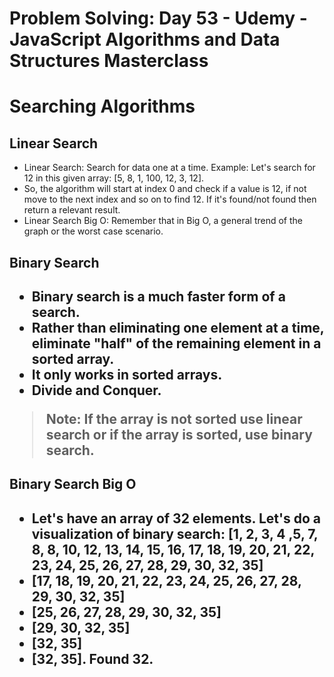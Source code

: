 # Problem Solving: Day 53 - Udemy - JavaScript Algorithms and Data Structures Masterclass

<h1>Searching Algorithms</h1>

<h2>Linear Search</h2>

- Linear Search: Search for data one at a time. Example: Let's search for 12 in this given array: [5, 8, 1, 100, 12, 3, 12].
- So, the algorithm will start at index 0 and check if a value is 12, if not move to the next index and so on to find 12. If it's found/not found then return a relevant result.
- Linear Search Big O: Remember that in Big O, a general trend of the graph or the worst case scenario.

<h2>Binary Search<h2>

- Binary search is a much faster form of a search.
- Rather than eliminating one element at a time, eliminate "half" of the remaining element in a **sorted array**.
- It only works in sorted arrays.
- Divide and Conquer.

> Note: If the array is not sorted use linear search or if the array is sorted, use binary search.

<h2>Binary Search Big O<h2>

- Let's have an array of 32 elements. Let's do a visualization of binary search: [1, 2, 3, 4 ,5, 7, 8, 8, 10, 12, 13, 14, 15, 16, 17, 18, 19, 20, 21, 22, 23, 24, 25, 26, 27, 28, 29, 30, 32, 35]
- [17, 18, 19, 20, 21, 22, 23, 24, 25, 26, 27, 28, 29, 30, 32, 35]
- [25, 26, 27, 28, 29, 30, 32, 35]
- [29, 30, 32, 35]
- [32, 35]
- [**32**, 35]. Found 32.
